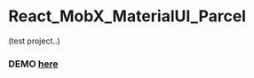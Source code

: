# React_MobX_MaterialUI_Parcel
(test project..)

### DEMO [here](https://vsavaryn.github.io/React_MobX_MaterialUI_Parcel/)
